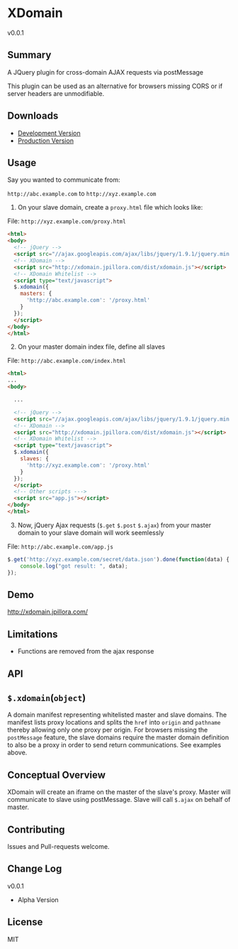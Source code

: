 XDomain
=====
v0.0.1

Summary
---
A JQuery plugin for cross-domain AJAX requests via postMessage

This plugin can be used as an alternative for browsers missing CORS or if server headers are unmodifiable.

Downloads
---

* [Development Version](http://xdomain.jpillora.com/dist/xdomain.js)
* [Production Version](http://xdomain.jpillora.com/dist/xdomain.min.js)

Usage
---

Say you wanted to communicate from:

`http://abc.example.com` to `http://xyz.example.com`

1. On your slave domain, create a `proxy.html` file which looks like:

  File: `http://xyz.example.com/proxy.html`
  
  ``` html
  <html>
  <body>
    <!-- jQuery -->
    <script src="//ajax.googleapis.com/ajax/libs/jquery/1.9.1/jquery.min.js"></script>
    <!-- XDomain -->
    <script src="http://xdomain.jpillora.com/dist/xdomain.js"></script>
    <!-- XDomain Whitelist -->
    <script type="text/javascript">
    $.xdomain({
      masters: {
        'http://abc.example.com': '/proxy.html'
      }
    });
    </script>
  </body>
  </html>
  ```

2. On your master domain index file, define all slaves 

  File: `http://abc.example.com/index.html`
  ``` html
  <html>
  ...
  <body>
  
    ...
  
    <!-- jQuery -->
    <script src="//ajax.googleapis.com/ajax/libs/jquery/1.9.1/jquery.min.js"></script>
    <!-- XDomain -->
    <script src="http://xdomain.jpillora.com/dist/xdomain.js"></script>
    <!-- XDomain Whitelist -->
    <script type="text/javascript">
    $.xdomain({
      slaves: {
        'http://xyz.example.com': '/proxy.html'
      }
    });
    </script>
    <!-- Other scripts --->
    <script src="app.js"></script>
  </body>
  </html>
  ```

3. Now, jQuery Ajax requests (`$.get` `$.post` `$.ajax`) from your master domain to your slave domain will work seemlessly

  File: `http://abc.example.com/app.js`
  
  ``` js
  $.get('http://xyz.example.com/secret/data.json').done(function(data) {
      console.log("got result: ", data);
  });
  
  ```

Demo
---

http://xdomain.jpillora.com/

Limitations
---
* Functions are removed from the ajax response

API
---

## `$.xdomain`(`object`)

A domain manifest representing whitelisted master and slave domains.
The manifest lists proxy locations and splits the `href` into `origin` and `pathname` thereby allowing only one proxy per origin.
For browsers missing the `postMessage` feature, the slave domains require the master
domain definition to also be a proxy in order to send return communications.
See examples above.

Conceptual Overview
---
XDomain will create an iframe on the master of the slave's proxy.
Master will communicate to slave using postMessage.
Slave will call `$.ajax` on behalf of master.

Contributing
---
Issues and Pull-requests welcome.

Change Log
---

v0.0.1

* Alpha Version

License
---
MIT
